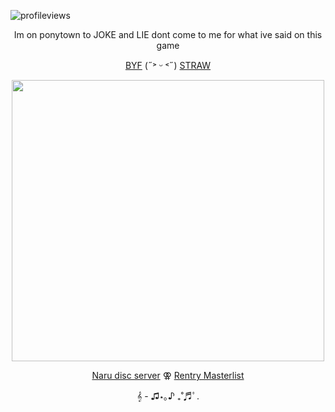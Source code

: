 ![profileviews](https://komarev.com/ghpvc/?username=shinobiyaoi&color=1e244d&label=ninjafujos&style=plastic)

<p align="center"> Im on ponytown to JOKE and LIE dont come to me for what ive said on this game

<p align="center">
  <a href="https://rentry.co/minatosteam">BYF</a> (˶˃ ᵕ ˂˶)
  <a href="https://copyninja.straw.page">STRAW</a>
</p>

<p align="center"> <img width="500" height="450" src="https://pbs.twimg.com/media/GcS4saDb0AAMLHc?format=jpg&name=large">
 
<p align="center">
  <a href="https://discord.gg/u62BemTK">Naru disc server</a>  ⚢ 
  <a href="https://rentry.co/kakashigasm">Rentry Masterlist</a>
</p>



<p align="center"> 𝄞 - ♫⋆｡♪ ₊˚♬ﾟ.
